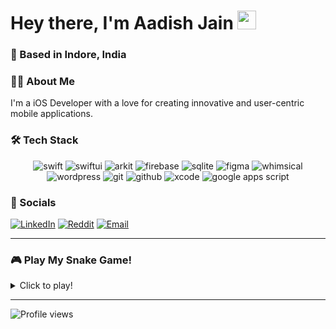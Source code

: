 <h1>
  Hey there, I'm Aadish Jain
  <img src="https://media.giphy.com/media/hvRJCLFzcasrR4ia7z/giphy.gif" width="30px"/>
</h1>
<h3>
  📍 Based in Indore, India
</h3>

### 👨‍💻 About Me

I'm a iOS Developer with a love for creating innovative and user-centric mobile applications.

### 🛠️ Tech Stack

<p align="center">
  <img src="https://img.shields.io/badge/swift-F54A2A?style=for-the-badge&logo=swift&logoColor=white" alt="swift"/>
  <img src="https://img.shields.io/badge/SwiftUI-007AFF?style=for-the-badge&logo=swift&logoColor=white" alt="swiftui"/>
  <img src="https://img.shields.io/badge/ARKit-FFD700?style=for-the-badge&logo=apple&logoColor=black" alt="arkit"/>
  <img src="https://img.shields.io/badge/firebase-%23039BE5.svg?style=for-the-badge&logo=firebase" alt="firebase"/>
  <img src="https://img.shields.io/badge/sqlite-%2307405e.svg?style=for-the-badge&logo=sqlite&logoColor=white" alt="sqlite"/>
  <img src="https://img.shields.io/badge/figma-%23F24E1E.svg?style=for-the-badge&logo=figma&logoColor=white" alt="figma"/>
  <img src="https://img.shields.io/badge/Whimsical-9E54FF?style=for-the-badge&logo=Whimsical&logoColor=white" alt="whimsical"/>
  <img src="https://img.shields.io/badge/WordPress-%2321759B.svg?style=for-the-badge&logo=WordPress&logoColor=white" alt="wordpress"/>
  <img src="https://img.shields.io/badge/git-%23F05033.svg?style=for-the-badge&logo=git&logoColor=white" alt="git"/>
  <img src="https://img.shields.io/badge/github-%23121011.svg?style=for-the-badge&logo=github&logoColor=white" alt="github"/>
  <img src="https://img.shields.io/badge/Xcode-147EFB?style=for-the-badge&logo=xcode&logoColor=white" alt="xcode"/>
  <img src="https://img.shields.io/badge/Apps%20Script-4285F4?style=for-the-badge&logo=google&logoColor=white" alt="google apps script"/>
</p>

### 🔗 Socials

<p>
  <a href="https://www.linkedin.com/in/aadishhere" target="_blank"><img src="https://img.shields.io/badge/LinkedIn-%230077B5.svg?style=flat-square&logo=linkedin&logoColor=white" alt="LinkedIn"></a>
  <a href="https://reddit.com/user/aadishhere" target="_blank"><img src="https://img.shields.io/badge/Reddit-%23FF4500.svg?style=flat-square&logo=Reddit&logoColor=white" alt="Reddit"></a>
  <a href="mailto:aadishhere@gmail.com" target="_blank"><img src="https://img.shields.io/badge/Email-D14836?style=flat-square&logo=gmail&logoColor=white" alt="Email"></a>
</p>

---

### 🎮 Play My Snake Game!

<details>
  <summary>Click to play!</summary>
  <br>
  <iframe src="https://aadishhere.github.io/game/" width="100%" height="400px" frameborder="0"></iframe>
</details>

---
<p>
  <img src="https://komarev.com/ghpvc/?username=aadishhere&style=flat-square&color=blue" alt="Profile views"/>
</p>

